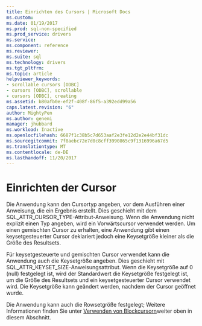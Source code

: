 ```yaml
---
title: Einrichten des Cursors | Microsoft Docs
ms.custom: 
ms.date: 01/19/2017
ms.prod: sql-non-specified
ms.prod_service: drivers
ms.service: 
ms.component: reference
ms.reviewer: 
ms.suite: sql
ms.technology: drivers
ms.tgt_pltfrm: 
ms.topic: article
helpviewer_keywords:
- scrollable cursors [ODBC]
- cursors [ODBC], scrollable
- cursors [ODBC], creating
ms.assetid: b80afb0e-ef2f-408f-86f5-a392edd99a56
caps.latest.revision: "6"
author: MightyPen
ms.author: genemi
manager: jhubbard
ms.workload: Inactive
ms.openlocfilehash: 6687f1c38b5c7d653aaf2e3fe12d2e2e44bf31dc
ms.sourcegitcommit: 7f8aebc72e7d0c8cff3990865c9f1316996a67d5
ms.translationtype: MT
ms.contentlocale: de-DE
ms.lasthandoff: 11/20/2017
---
```

# <a name="setting-up-the-cursor"></a>Einrichten der Cursor
Die Anwendung kann den Cursortyp angeben, vor dem Ausführen einer Anweisung, die ein Ergebnis erstellt. Dies geschieht mit dem SQL_ATTR_CURSOR_TYPE-Attribut-Anweisung. Wenn die Anwendung nicht explizit einen Typ angeben, wird ein Vorwärtscursor verwendet werden. Um einen gemischten Cursor zu erhalten, eine Anwendung gibt einen keysetgesteuerter Cursor deklariert jedoch eine Keysetgröße kleiner als die Größe des Resultsets.  
  
 Für keysetgesteuerte und gemischten Cursor verwendet kann die Anwendung auch die Keysetgröße angeben. Dies geschieht mit SQL_ATTR_KEYSET_SIZE-Anweisungsattribut. Wenn die Keysetgröße auf 0 (null) festgelegt ist, wird der Standardwert die Keysetgröße festgelegt ist, um die Größe des Resultsets und ein keysetgesteuerter Cursor verwendet wird. Die Keysetgröße kann geändert werden, nachdem der Cursor geöffnet wurde.  
  
 Die Anwendung kann auch die Rowsetgröße festgelegt; Weitere Informationen finden Sie unter [Verwenden von Blockcursorn](../../../odbc/reference/develop-app/using-block-cursors.md)weiter oben in diesem Abschnitt.
